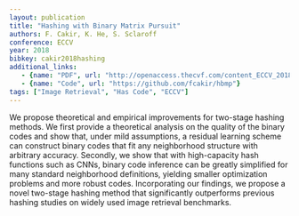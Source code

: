 ```yaml
---
layout: publication
title: "Hashing with Binary Matrix Pursuit"
authors: F. Cakir, K. He, S. Sclaroff
conference: ECCV
year: 2018
bibkey: cakir2018hashing
additional_links:
   - {name: "PDF", url: "http://openaccess.thecvf.com/content_ECCV_2018/html/Fatih_Cakir_Hashing_with_Binary_ECCV_2018_paper.html"}
   - {name: "Code", url: "https://github.com/fcakir/hbmp"}
tags: ["Image Retrieval", "Has Code", "ECCV"]
---
```

We propose theoretical and empirical improvements for two-stage hashing methods. We first provide a theoretical analysis on the quality of the binary codes and show that, under mild assumptions, a residual learning scheme can construct binary codes that fit any neighborhood structure with arbitrary accuracy. Secondly, we show that with high-capacity hash functions such as CNNs, binary code inference can be greatly simplified for many standard neighborhood definitions, yielding smaller optimization problems and more robust codes. Incorporating our findings, we propose a novel two-stage hashing method that significantly outperforms previous hashing studies on widely used image retrieval benchmarks.
